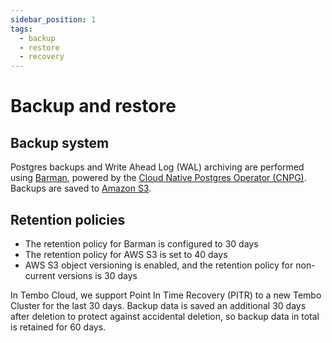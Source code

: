 ```yaml
---
sidebar_position: 1
tags:
  - backup
  - restore
  - recovery
---
```


# Backup and restore

## Backup system

Postgres backups and Write Ahead Log (WAL) archiving are performed using [Barman](https://pgbarman.org/), powered by the [Cloud Native Postgres Operator (CNPG)](https://cloudnative-pg.io/). Backups are saved to [Amazon S3](https://aws.amazon.com/s3/).

## Retention policies

- The retention policy for Barman is configured to 30 days
- The retention policy for AWS S3 is set to 40 days
- AWS S3 object versioning is enabled, and the retention policy for non-current versions is 30 days

In Tembo Cloud, we support Point In Time Recovery (PITR) to a new Tembo Cluster for the last 30 days. Backup data is saved an additional 30 days after deletion to protect against accidental deletion, so backup data in total is retained for 60 days.
